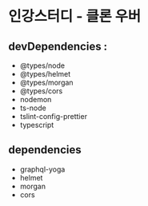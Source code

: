 # 인강스터디 - 클론 우버

## devDependencies :

- @types/node
- @types/helmet
- @types/morgan
- @types/cors
- nodemon
- ts-node
- tslint-config-prettier
- typescript

## dependencies

- graphql-yoga
- helmet
- morgan
- cors
